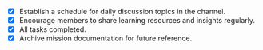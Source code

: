 - [x] Establish a schedule for daily discussion topics in the channel.
- [x] Encourage members to share learning resources and insights regularly.
- [x] All tasks completed.
- [x] Archive mission documentation for future reference.